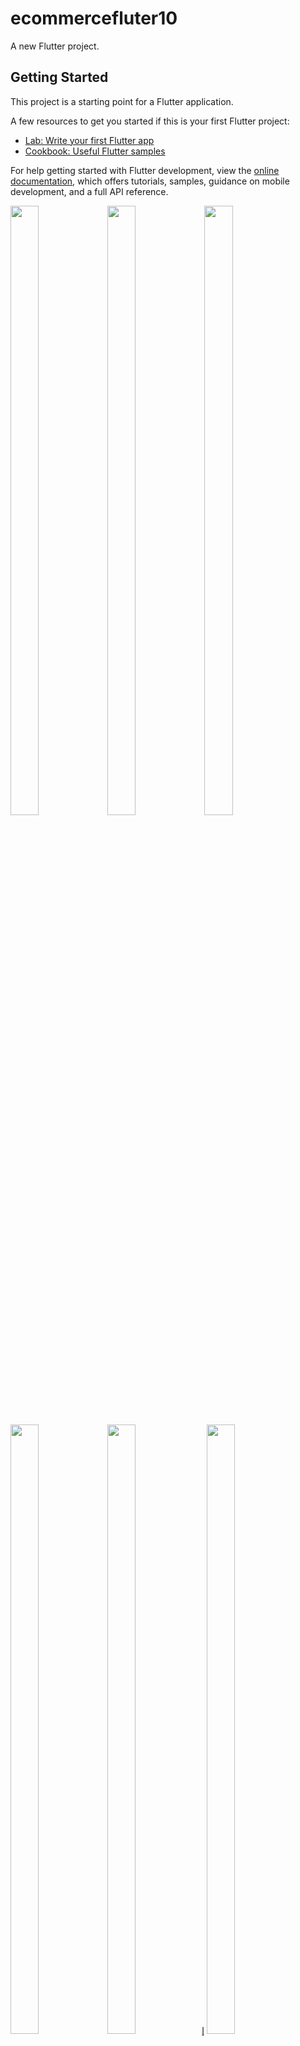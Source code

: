 # ecommercefluter10

A new Flutter project.

## Getting Started

This project is a starting point for a Flutter application.

A few resources to get you started if this is your first Flutter project:

- [Lab: Write your first Flutter app](https://docs.flutter.dev/get-started/codelab)
- [Cookbook: Useful Flutter samples](https://docs.flutter.dev/cookbook)

For help getting started with Flutter development, view the
[online documentation](https://docs.flutter.dev/), which offers tutorials,
samples, guidance on mobile development, and a full API reference.
<p>
  <img src="" height="50%" width="30%">
  <img src=""  height="50%" width="30%">
  <img src="" height="50%" width="30%">
  <img src=""  height="50%" width="30%">
  <img src=""  height="50%" width="30%">l̥
  <img src="" height="50%" width="30%">
  <img src=""  height="50%" width="30%">
  <img src="" height="50%" width="30%">
  <img src=""  height="50%" width="30%">
  <img src=""  height="50%" width="30%">
  <img src="" height="50%" width="30%">
  <img src=""  height="50%" width="30%">
  <img src=""  height="50%" width="30%">
   <img src=""  height="50%" width="30%">
  <img src="" height="50%" width="30%">
  <img src=""  height="50%" width="30%">
   <img src=""  height="50%" width="30%">
  <img src=""  height="50%" width="30%">

</p>
![Uploading Screenshot_20230731-134420[1]_iphone13promaxgold_portrait.png…]()
![Uploading Screenshot_20230724-121944[2]_iphone13ministarlight_portrait.png…]()
![Uploading Screenshot_20230724-122439[1]_iphone13ministarlight_portrait.png…]()
![Uploading Screenshot_20230724-122442[1]_iphone13ministarlight_portrait.png…]()
![Uploading Screenshot_20230724-122638[1]_iphone13ministarlight_portrait.png…]()
![Uploading Screenshot_20230724-122558[1]_iphone13ministarlight_portrait.png…]()
![Uploading Screenshot_20230724-122708[2]_iphone13ministarlight_portrait.png…]()
















